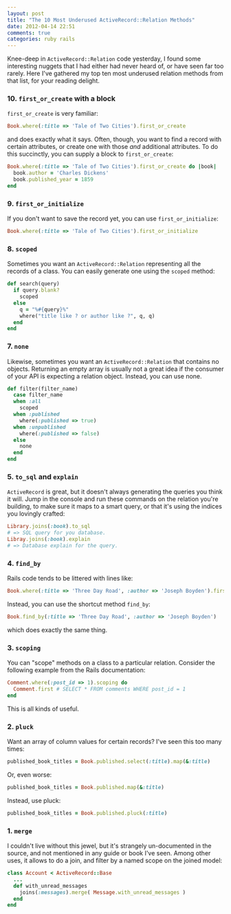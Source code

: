 ```yaml
---
layout: post
title: "The 10 Most Underused ActiveRecord::Relation Methods"
date: 2012-04-14 22:51
comments: true
categories: ruby rails
---
```


Knee-deep in `ActiveRecord::Relation` code yesterday, I found some interesting nuggets that I had either had never heard of, or have seen far too rarely. Here I've gathered my top ten most underused relation methods from that list, for your reading delight.

<!-- more -->

### 10. `first_or_create` with a block

`first_or_create` is very familiar:

```ruby
Book.where(:title => 'Tale of Two Cities').first_or_create
```

and does exactly what it says. Often, though, you want to find a record with certain attributes, or create one with those _and_ additional attributes. To do this succinctly, you can supply a block to `first_or_create`:

```ruby
Book.where(:title => 'Tale of Two Cities').first_or_create do |book|
  book.author = 'Charles Dickens'
  book.published_year = 1859
end
```

### 9. `first_or_initialize`

If you don't want to save the record yet, you can use `first_or_initialize`:

```ruby
Book.where(:title => 'Tale of Two Cities').first_or_initialize
```

### 8. `scoped`

Sometimes you want an `ActiveRecord::Relation` representing all the records of a class. You can easily generate one using the `scoped` method:

```ruby
def search(query)
  if query.blank?
    scoped
  else
    q = "%#{query}%"
    where("title like ? or author like ?", q, q)
  end
end
```

### 7. `none`

Likewise, sometimes you want an `ActiveRecord::Relation` that contains no objects. Returning an empty array is usually not a great idea if the consumer of your API is expecting a relation object. Instead, you can use none.

```ruby
def filter(filter_name)
  case filter_name
  when :all
    scoped
  when :published
    where(:published => true)
  when :unpublished
    where(:published => false)
  else
    none
  end
end
```
### 5. `to_sql` and `explain`

`ActiveRecord` is great, but it doesn't always generating the queries you think it will. Jump in the console and run these commands on the relation you're building, to make sure it maps to a smart query, or that it's using the indices you lovingly crafted:

```ruby
Library.joins(:book).to_sql
# => SQL query for you database.
Libray.joins(:book).explain
# => Database explain for the query.
```

### 4. `find_by`

Rails code tends to be littered with lines like:

```ruby
Book.where(:title => 'Three Day Road', :author => 'Joseph Boyden').first
```

Instead, you can use the shortcut method `find_by`:

```ruby
Book.find_by(:title => 'Three Day Road', :author => 'Joseph Boyden')
```

which does exactly the same thing.

### 3. `scoping`

You can "scope" methods on a class to a particular relation. Consider the following example from the Rails documentation:

```ruby
Comment.where(:post_id => 1).scoping do
  Comment.first # SELECT * FROM comments WHERE post_id = 1
end
```

This is all kinds of useful.

### 2. `pluck`

Want an array of column values for certain records? I've seen this too many times:

```ruby
published_book_titles = Book.published.select(:title).map(&:title)
```

Or, even worse:

```ruby
published_book_titles = Book.published.map(&:title)
```

Instead, use pluck:

```ruby
published_book_titles = Book.published.pluck(:title)
```

### 1. `merge`

I couldn't live without this jewel, but it's strangely un-documented in the source, and not mentioned in any guide or book I've seen. Among other uses, it allows to do a join, and filter by a named scope on the joined model:

```ruby
class Account < ActiveRecord::Base
  ...
  def with_unread_messages
    joins(:messages).merge( Message.with_unread_messages )
  end
end
```